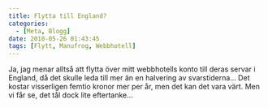 ```yaml
---
title: Flytta till England?
categories:
  - [Meta, Blogg]
date: 2010-05-26 01:43:45
tags: [Flytt, Manufrog, Webbhotell]
---
```

Ja, jag menar alltså att flytta över mitt webbhotells konto till deras servar i England, då det skulle leda till mer än en halvering av svarstiderna... Det kostar visserligen femtio kronor mer per år, men det kan det vara värt. Men vi får se, det tål dock lite eftertanke...
